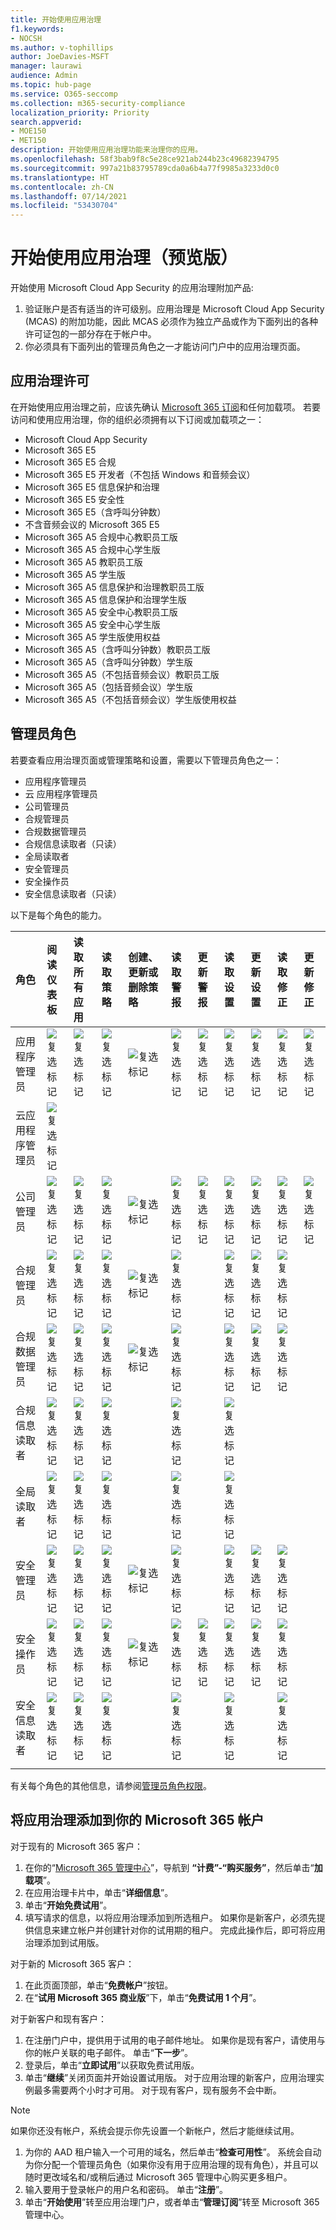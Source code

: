 ```yaml
---
title: 开始使用应用治理
f1.keywords:
- NOCSH
ms.author: v-tophillips
author: JoeDavies-MSFT
manager: laurawi
audience: Admin
ms.topic: hub-page
ms.service: O365-seccomp
ms.collection: m365-security-compliance
localization_priority: Priority
search.appverid:
- MOE150
- MET150
description: 开始使用应用治理功能来治理你的应用。
ms.openlocfilehash: 58f3bab9f8c5e28ce921ab244b23c49682394795
ms.sourcegitcommit: 997a21b83795789cda0a6b4a77f9985a3233d0c0
ms.translationtype: HT
ms.contentlocale: zh-CN
ms.lasthandoff: 07/14/2021
ms.locfileid: "53430704"
---
```

# <a name="get-started-with-app-governance-in-preview"></a>开始使用应用治理（预览版）

开始使用 Microsoft Cloud App Security 的应用治理附加产品:

1. 验证账户是否有适当的许可级别。应用治理是 Microsoft Cloud App Security (MCAS) 的附加功能，因此 MCAS 必须作为独立产品或作为下面列出的各种许可证包的一部分存在于帐户中。
1. 你必须具有下面列出的管理员角色之一才能访问门户中的应用治理页面。

## <a name="licensing-for-app-governance"></a>应用治理许可

在开始使用应用治理之前，应该先确认 [Microsoft 365 订阅](https://www.microsoft.com/microsoft-365/compare-all-microsoft-365-plans)和任何加载项。 若要访问和使用应用治理，你的组织必须拥有以下订阅或加载项之一：

- Microsoft Cloud App Security
- Microsoft 365 E5
- Microsoft 365 E5 合规
- Microsoft 365 E5 开发者（不包括 Windows 和音频会议）
- Microsoft 365 E5 信息保护和治理
- Microsoft 365 E5 安全性
- Microsoft 365 E5（含呼叫分钟数）
- 不含音频会议的 Microsoft 365 E5
- Microsoft 365 A5 合规中心教职员工版
- Microsoft 365 A5 合规中心学生版
- Microsoft 365 A5 教职员工版
- Microsoft 365 A5 学生版
- Microsoft 365 A5 信息保护和治理教职员工版
- Microsoft 365 A5 信息保护和治理学生版
- Microsoft 365 A5 安全中心教职员工版
- Microsoft 365 A5 安全中心学生版
- Microsoft 365 A5 学生版使用权益
- Microsoft 365 A5（含呼叫分钟数）教职员工版
- Microsoft 365 A5（含呼叫分钟数）学生版
- Microsoft 365 A5（不包括音频会议）教职员工版
- Microsoft 365 A5（包括音频会议）学生版
- Microsoft 365 A5（不包括音频会议）学生版使用权益

## <a name="administrator-roles"></a>管理员角色

若要查看应用治理页面或管理策略和设置，需要以下管理员角色之一：

-  应用程序管理员
- 云 应用程序管理员
- 公司管理员
- 合规管理员
- 合规数据管理员
- 合规信息读取者（只读）
- 全局读取者
- 安全管理员
- 安全操作员
- 安全信息读取者（只读）

以下是每个角色的能力。

| 角色 | 阅读仪表板 | 读取所有应用 |读取策略 | 创建、更新或删除策略 | 读取警报 | 更新警报 | 读取设置 | 更新设置 | 读取修正 | 更新修正 |
|:-------|:-----|:-------|:-------|:-------|:-------|:-------|:-------|:-------|:-------|:-------|
| 应用程序管理员 | ![复选标记](..\media\checkmark.png) | ![复选标记](..\media\checkmark.png) | ![复选标记](..\media\checkmark.png) | ![复选标记](..\media\checkmark.png) | ![复选标记](..\media\checkmark.png) | ![复选标记](..\media\checkmark.png) | ![复选标记](..\media\checkmark.png) | ![复选标记](..\media\checkmark.png) | ![复选标记](..\media\checkmark.png) | ![复选标记](..\media\checkmark.png) |
| 云应用程序管理员 | ![复选标记](..\media\checkmark.png) | | | | | | | | | |
| 公司管理员 | ![复选标记](..\media\checkmark.png) | ![复选标记](..\media\checkmark.png) | ![复选标记](..\media\checkmark.png) | ![复选标记](..\media\checkmark.png) | ![复选标记](..\media\checkmark.png) | ![复选标记](..\media\checkmark.png) | ![复选标记](..\media\checkmark.png) | ![复选标记](..\media\checkmark.png) | ![复选标记](..\media\checkmark.png) | ![复选标记](..\media\checkmark.png) |
| 合规管理员 | ![复选标记](..\media\checkmark.png) | ![复选标记](..\media\checkmark.png) | ![复选标记](..\media\checkmark.png) | ![复选标记](..\media\checkmark.png) | ![复选标记](..\media\checkmark.png) |  | ![复选标记](..\media\checkmark.png) | ![复选标记](..\media\checkmark.png) | ![复选标记](..\media\checkmark.png) | |
| 合规数据管理员 | ![复选标记](..\media\checkmark.png) | ![复选标记](..\media\checkmark.png) | ![复选标记](..\media\checkmark.png) | ![复选标记](..\media\checkmark.png) | ![复选标记](..\media\checkmark.png) |  | ![复选标记](..\media\checkmark.png) | ![复选标记](..\media\checkmark.png) | ![复选标记](..\media\checkmark.png) | |
| 合规信息读取者 | ![复选标记](..\media\checkmark.png) | ![复选标记](..\media\checkmark.png) | ![复选标记](..\media\checkmark.png) |  | ![复选标记](..\media\checkmark.png) |  | ![复选标记](..\media\checkmark.png) |  | | |
| 全局读取者  | ![复选标记](..\media\checkmark.png) | ![复选标记](..\media\checkmark.png) | ![复选标记](..\media\checkmark.png) |  | ![复选标记](..\media\checkmark.png) |  | ![复选标记](..\media\checkmark.png) |  | | |
| 安全管理员 | ![复选标记](..\media\checkmark.png) | ![复选标记](..\media\checkmark.png) | ![复选标记](..\media\checkmark.png) | ![复选标记](..\media\checkmark.png) | ![复选标记](..\media\checkmark.png) |  | ![复选标记](..\media\checkmark.png) | ![复选标记](..\media\checkmark.png) | ![复选标记](..\media\checkmark.png) | |
| 安全操作员 | ![复选标记](..\media\checkmark.png) | ![复选标记](..\media\checkmark.png) | ![复选标记](..\media\checkmark.png) | ![复选标记](..\media\checkmark.png) | ![复选标记](..\media\checkmark.png) | ![复选标记](..\media\checkmark.png) | ![复选标记](..\media\checkmark.png) | ![复选标记](..\media\checkmark.png) | ![复选标记](..\media\checkmark.png) | |
| 安全信息读取者  | ![复选标记](..\media\checkmark.png) | ![复选标记](..\media\checkmark.png) | ![复选标记](..\media\checkmark.png) |  | ![复选标记](..\media\checkmark.png) |  | ![复选标记](..\media\checkmark.png) |  | ![复选标记](..\media\checkmark.png) | |
|||||||||| | |

有关每个角色的其他信息，请参阅[管理员角色权限](/azure/active-directory/roles/permissions-reference)。

## <a name="add-app-governance-to-your-microsoft-365-account"></a>将应用治理添加到你的 Microsoft 365 帐户

对于现有的 Microsoft 365 客户：

1. 在你的“[Microsoft 365 管理中心](https://admin.microsoft.com)”，导航到 **“计费”-“购买服务”**，然后单击“**加载项**”。
1. 在应用治理卡片中，单击“**详细信息**”。
1. 单击“**开始免费试用**”。
1. 填写请求的信息，以将应用治理添加到所选租户。 如果你是新客户，必须先提供信息来建立帐户并创建针对你的试用期的租户。 完成此操作后，即可将应用治理添加到试用版。

对于新的 Microsoft 365 客户：

1. 在此页面顶部，单击“**免费帐户**”按钮。
1. 在“**试用 Microsoft 365 商业版**”下，单击“**免费试用 1 个月**”。

对于新客户和现有客户：

1. 在注册门户中，提供用于试用的电子邮件地址。 如果你是现有客户，请使用与你的帐户关联的电子邮件。 单击“**下一步**”。
1. 登录后，单击“**立即试用**”以获取免费试用版。
1. 单击“**继续**”关闭页面并开始设置试用版。 对于应用治理的新客户，应用治理实例最多需要两个小时才可用。 对于现有客户，现有服务不会中断。
  > [!NOTE]
如果你还没有帐户，系统会提示你先设置一个新帐户，然后才能继续试用。

1. 为你的 AAD 租户输入一个可用的域名，然后单击“**检查可用性**”。 系统会自动为你分配一个管理员角色（如果你没有用于应用治理的现有角色），并且可以随时更改域名和/或稍后通过 Microsoft 365 管理中心购买更多租户。
1. 输入要用于登录帐户的用户名和密码。 单击“**注册**”。
1. 单击“**开始使用**”转至应用治理门户，或者单击“**管理订阅**”转至 Microsoft 365 管理中心。
